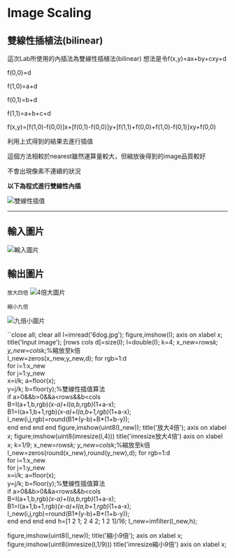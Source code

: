  Image Scaling
 ======
 雙線性插植法(bilinear)
 --
 這次Lab所使用的內插法為雙線性插植法(bilinear)
 想法是令f(x,y)=ax+by+cxy+d

 f(0,0)=d
 
 f(1,0)=a+d
 
 f(0,1)=b+d
 
 f(1,1)=a+b+c+d

 f(x,y)=[f(1,0)-f(0,0)]x+[f(0,1)-f(0,0)]y+[f(1,1)+f(0,0)+f(1,0)-f(0,1)]xy+f(0,0)
 
 利用上式得到的結果去進行插值
 
 這個方法相較於nearest雖然運算量較大，但縮放後得到的image品質較好
 
 不會出現像素不連續的狀況
 
 **以下為程式進行雙線性內插**
 
![雙線性插值](https://github.com/DigitalSignalProcessingNTUT2018/lab-4-image-scaling-106360241/blob/master/%E9%9B%99%E7%B7%9A%E6%80%A7%E6%8F%92%E5%80%BC.PNG) 
*******************************************************************************************
 輸入圖片
 --
![輸入圖片](https://github.com/DigitalSignalProcessingNTUT2018/lab-4-image-scaling-106360241/blob/master/6dog.jpg)

 輸出圖片
 --
`放大四倍`
![4倍大圖片](https://github.com/DigitalSignalProcessingNTUT2018/lab-4-image-scaling-106360241/blob/master/%E6%94%BE%E5%A4%A74%E5%80%8D.PNG)

`縮小九倍`

![九倍小圖片](https://github.com/DigitalSignalProcessingNTUT2018/lab-4-image-scaling-106360241/blob/master/%E7%B8%AE%E5%B0%8F9%E5%80%8D.PNG)


``close all; clear all
I=imread('6dog.jpg'); 
figure,imshow(I); axis on
xlabel x;
title('Input image');
[rows cols d]=size(I);
I=double(I);
k=4; 
x_new=rows*k; 
y_new=cols*k;%縮放至k倍  
I_new=zeros(x_new,y_new,d); 
for rgb=1:d    
    for i=1:x_new      
        for j=1:y_new         
            x=i/k;
            a=floor(x);       
            y=j/k;
            b=floor(y);%雙線性插值算法         
            if a>0&&b>0&&a<rows&&b<cols               
                B=I(a+1,b,rgb)*(x-a)+I(a,b,rgb)*(1+a-x);               
                B1=I(a+1,b+1,rgb)*(x-a)+I(a,b+1,rgb)*(1+a-x);              
                I_new(i,j,rgb)=round(B1*(y-b)+B*(1+b-y));         
            end
        end
    end
end
figure,imshow(uint8(I_new)); 
title('放大4倍');
axis on
xlabel x;
figure;imshow(uint8(imresize(I,4)))
title('imresize放大4倍')
axis on
xlabel x;
k=1/9; 
x_new=rows*k; 
y_new=cols*k;%縮放至k倍  
I_new=zeros(round(x_new),round(y_new),d); 
for rgb=1:d    
    for i=1:x_new      
        for j=1:y_new         
            x=i/k;
            a=floor(x);       
            y=j/k;
            b=floor(y);%雙線性插值算法         
            if a>0&&b>0&&a<rows&&b<cols               
                B=I(a+1,b,rgb)*(x-a)+I(a,b,rgb)*(1+a-x);               
                B1=I(a+1,b+1,rgb)*(x-a)+I(a,b+1,rgb)*(1+a-x);              
                I_new(i,j,rgb)=round(B1*(y-b)+B*(1+b-y));         
            end
        end
    end
end
h=[1 2 1;
    2 4 2;
    1 2 1]/16;
I_new=imfilter(I_new,h);

figure,imshow(uint8(I_new)); 
title('縮小9倍');
axis on
xlabel x;
figure;imshow(uint8(imresize(I,1/9)))
title('imresize縮小9倍')
axis on
xlabel x; ``


